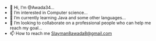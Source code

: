- 👋 Hi, I’m @Awada34...
- 👀 I’m interested in Computer science...
- 🌱 I’m currently learning Java and some other languages...
- 💞️ I’m looking to collaborate on a professional people who can help me reach my goal...
- 📫 How to reach me Slayman8awada8@gmail.com

<!---
Awada34/Awada34 is a ✨ special ✨ repository because its `README.md` (this file) appears on your GitHub profile.
You can click the Preview link to take a look at your changes.
--->
